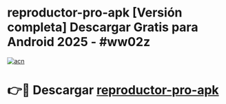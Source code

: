 # reproductor-pro-apk  [Versión completa] Descargar Gratis para Android 2025 - #ww02z

[![acn](https://github.com/user-attachments/assets/0f9c940e-d8b0-45ae-aac7-cd30a18b3e1c)](https://apps.freeplayer.one?title=reproductor-pro-apk&ref=9F)

# 👉🔴 Descargar [reproductor-pro-apk](https://apps.freeplayer.one?title=reproductor-pro-apk&ref=9F)